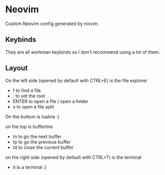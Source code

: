 # Neovim

Custom Neovim config generated by nixvim.

## Keybinds

They are all workman keybinds so I don't recommend using a lot of them.

## Layout

On the left side (opened by default with CTRL+E) is the file explorer
- f to find a file
- . to set the root
- ENTER to open a file / open a folder
- s to open a file split

On the bottom is lualine :)

on the top is bufferline
- tn to go the next buffer
- tp to go the previous buffer
- td to close the current buffer

on the right side (opened by default with CTRL+T) is the terminal
- it is a terminal :)
